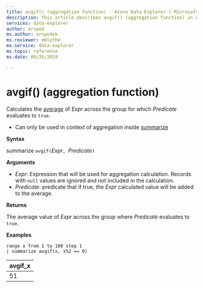 ```yaml
---
title: avgif() (aggregation function) - Azure Data Explorer | Microsoft Docs
description: This article describes avgif() (aggregation function) in Azure Data Explorer.
services: data-explorer
author: orspod
ms.author: orspodek
ms.reviewer: mblythe
ms.service: data-explorer
ms.topic: reference
ms.date: 09/26/2019

---
```

# avgif() (aggregation function)

Calculates the [average](avg-aggfunction.md) of *Expr* across the group for which *Predicate* evaluates to `true`.

* Can only be used in context of aggregation inside [summarize](summarizeoperator.md)

**Syntax**

summarize `avgif(`*Expr*`, `*Predicate*`)`

**Arguments**

* *Expr*: Expression that will be used for aggregation calculation. Records with `null` values are ignored and not included in the calculation.
* *Predicate*:  predicate that if true, the *Expr* calculated value will be added to the average.

**Returns**

The average value of *Expr* across the group where *Predicate* evaluates to `true`.
 
**Examples**

```kusto
range x from 1 to 100 step 1
| summarize avgif(x, x%2 == 0)
```

|avgif_x|
|---|
|51|